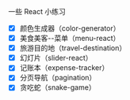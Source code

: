 一些 React 小练习
* [x] 颜色生成器（color-generator）
* [x] 美食美客--菜单（menu-react）
* [x] 旅游目的地（travel-destination）
* [x] 幻灯片（slider-react）
* [x] 记账本（expense-tracker）
* [x] 分页导航（pagination）
* [x] 贪吃蛇（snake-game）